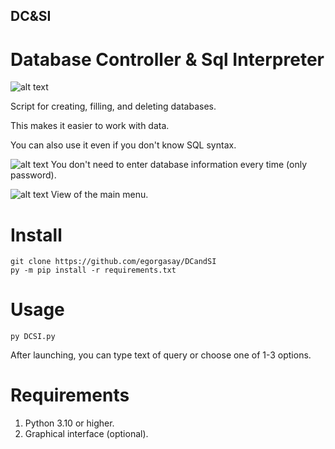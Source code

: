 ## DC&SI
# Database Controller &amp; Sql Interpreter
![alt text](https://i.imgur.com/qrlRBD1.png)

Script for creating, filling, and deleting databases.

This makes it easier to work with data.

You can also use it even if you don't know SQL syntax.

![alt text](https://i.imgur.com/nXcdGrc.png)
You don't need to enter database information every time (only password).

![alt text](https://i.imgur.com/8syU9eC.png)
View of the main menu.
# Install
```
git clone https://github.com/egorgasay/DCandSI
py -m pip install -r requirements.txt
```
# Usage
```
py DCSI.py 
```
After launching, you can type text of query or choose one of 1-3 options.

# Requirements
1. Python 3.10 or higher.
2. Graphical interface (optional).
